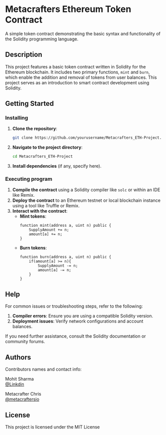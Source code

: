 # Metacrafters Ethereum Token Contract

A simple token contract demonstrating the basic syntax and functionality of the Solidity programming language.

## Description

This project features a basic token contract written in Solidity for the Ethereum blockchain. It includes two primary functions, `mint` and `burn`, which enable the addition and removal of tokens from user balances. This project serves as an introduction to smart contract development using Solidity.

## Getting Started

### Installing

1. **Clone the repository**:
    ```bash
    git clone https://github.com/yourusername/Metacrafters_ETH-Project.git
    ```
2. **Navigate to the project directory**:
    ```bash
    cd Metacrafters_ETH-Project
    ```
3. **Install dependencies** (if any, specify here).

### Executing program

1. **Compile the contract** using a Solidity compiler like `solc` or within an IDE like Remix.
2. **Deploy the contract** to an Ethereum testnet or local blockchain instance using a tool like Truffle or Remix.
3. **Interact with the contract**:
    - **Mint tokens**:
      ```solidity
      function mint(address a, uint n) public {
          SupplyAmount += n;
          amount[a] += n;
      }
      ```
    - **Burn tokens**:
      ```solidity
      function burn(address a, uint n) public {
          if(amount[a] >= n){
              SupplyAmount -= n;
              amount[a] -= n;
          }
      }
      ```

## Help

For common issues or troubleshooting steps, refer to the following:

1. **Compiler errors**: Ensure you are using a compatible Solidity version.
2. **Deployment issues**: Verify network configurations and account balances.

If you need further assistance, consult the Solidity documentation or community forums.

## Authors

Contributors names and contact info:

Mohit Sharma  
[@Linkdin](https://www.linkedin.com/in/mohit-sharma-4102bb298/)

Metacrafter Chris  
[@metacraftersio](https://twitter.com/metacraftersio)

## License

This project is licensed under the MIT License
